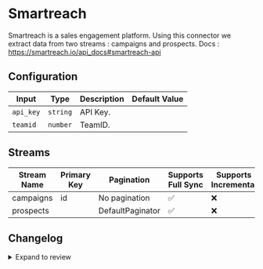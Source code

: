 # Smartreach
Smartreach is a sales engagement platform.
Using this connector we extract data from two streams : campaigns and prospects.
Docs : https://smartreach.io/api_docs#smartreach-api

## Configuration

| Input | Type | Description | Default Value |
|-------|------|-------------|---------------|
| `api_key` | `string` | API Key.  |  |
| `teamid` | `number` | TeamID.  |  |

## Streams
| Stream Name | Primary Key | Pagination | Supports Full Sync | Supports Incremental |
|-------------|-------------|------------|---------------------|----------------------|
| campaigns | id | No pagination | ✅ |  ❌  |
| prospects |  | DefaultPaginator | ✅ |  ❌  |

## Changelog

<details>
  <summary>Expand to review</summary>

| Version          | Date              | Pull Request | Subject        |
|------------------|-------------------|--------------|----------------|
| 0.0.20 | 2025-04-19 | [58439](https://github.com/airbytehq/airbyte/pull/58439) | Update dependencies |
| 0.0.19 | 2025-04-12 | [57934](https://github.com/airbytehq/airbyte/pull/57934) | Update dependencies |
| 0.0.18 | 2025-04-05 | [57434](https://github.com/airbytehq/airbyte/pull/57434) | Update dependencies |
| 0.0.17 | 2025-03-29 | [56846](https://github.com/airbytehq/airbyte/pull/56846) | Update dependencies |
| 0.0.16 | 2025-03-22 | [56252](https://github.com/airbytehq/airbyte/pull/56252) | Update dependencies |
| 0.0.15 | 2025-03-08 | [55582](https://github.com/airbytehq/airbyte/pull/55582) | Update dependencies |
| 0.0.14 | 2025-03-01 | [55136](https://github.com/airbytehq/airbyte/pull/55136) | Update dependencies |
| 0.0.13 | 2025-02-22 | [54480](https://github.com/airbytehq/airbyte/pull/54480) | Update dependencies |
| 0.0.12 | 2025-02-15 | [54098](https://github.com/airbytehq/airbyte/pull/54098) | Update dependencies |
| 0.0.11 | 2025-02-08 | [53577](https://github.com/airbytehq/airbyte/pull/53577) | Update dependencies |
| 0.0.10 | 2025-02-01 | [53082](https://github.com/airbytehq/airbyte/pull/53082) | Update dependencies |
| 0.0.9 | 2025-01-25 | [52394](https://github.com/airbytehq/airbyte/pull/52394) | Update dependencies |
| 0.0.8 | 2025-01-18 | [51995](https://github.com/airbytehq/airbyte/pull/51995) | Update dependencies |
| 0.0.7 | 2025-01-11 | [51379](https://github.com/airbytehq/airbyte/pull/51379) | Update dependencies |
| 0.0.6 | 2024-12-28 | [50814](https://github.com/airbytehq/airbyte/pull/50814) | Update dependencies |
| 0.0.5 | 2024-12-21 | [50351](https://github.com/airbytehq/airbyte/pull/50351) | Update dependencies |
| 0.0.4 | 2024-12-14 | [49749](https://github.com/airbytehq/airbyte/pull/49749) | Update dependencies |
| 0.0.3 | 2024-12-12 | [49406](https://github.com/airbytehq/airbyte/pull/49406) | Update dependencies |
| 0.0.2 | 2024-12-11 | [49113](https://github.com/airbytehq/airbyte/pull/49113) | Starting with this version, the Docker image is now rootless. Please note that this and future versions will not be compatible with Airbyte versions earlier than 0.64 |
| 0.0.1 | 2024-11-01 | | Initial release by [@ombhardwajj](https://github.com/ombhardwajj) via Connector Builder |

</details>
